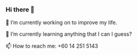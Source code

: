 ### Hi there 👋

🔭 I’m currently working on to improve my life.

🌱 I’m currently learning anything that I can I guess?

📫 How to reach me: +60 14 251 5143

<!--
**danialshuib/danialshuib** is a ✨ _special_ ✨ repository because its `README.md` (this file) appears on your GitHub profile.

Here are some ideas to get you started:

- 🔭 I’m currently working on ...
- 🌱 I’m currently learning ...
- 👯 I’m looking to collaborate on ...
- 🤔 I’m looking for help with ...
- 💬 Ask me about ...
- 📫 How to reach me: ...
- 😄 Pronouns: ...
- ⚡ Fun fact: ...
-->
